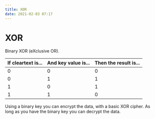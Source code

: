 ```yaml
---
title: XOR
date: 2021-02-03 07:17
---
```


# XOR
Binary XOR (eXclusive OR).

| **If cleartext is...** | **And key value is...** | **Then the result is...** |
|------------------------|-------------------------|---------------------------|
| 0                      | 0                       | 0                         |
| 0                      | 1                       | 1                         |
| 1                      | 0                       | 1                         |
| 1                      | 1                       | 0                         |

Using a binary key you can encrypt the data, with a basic XOR cipher.
As long as you have the binary key you can decrypt the data. 
